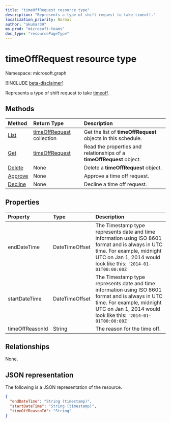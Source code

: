 ```yaml
---
title: "timeOffRequest resource type"
description: "Represents a type of shift request to take timeoff."
localization_priority: Normal
author: "akumar39"
ms.prod: "microsoft-teams"
doc_type: "resourcePageType"
---
```


# timeOffRequest resource type

Namespace: microsoft.graph

[!INCLUDE [beta-disclaimer](../../includes/beta-disclaimer.md)]

Represents a type of shift request to take [timeoff](../resources/timeoff.md).

## Methods

| Method       | Return Type | Description |
|:-------------|:------------|:------------|
| [List](../api/timeoffrequest-list.md) | [timeOffRequest](timeoffrequest.md) collection | Get the list of **timeOffRequest** objects in this schedule.|
| [Get](../api/timeoffrequest-get.md) | [timeOffRequest](timeoffrequest.md) | Read the properties and relationships of a **timeOffRequest** object. |
| [Delete](../api/timeoffrequest-delete.md) | None | Delete a **timeOffRequest** object. |
| [Approve](../api/timeoffrequest-approve.md)|None|Approve a time off request.|
| [Decline](../api/timeoffrequest-decline.md)|None|Decline a time off request.|

## Properties

| Property     | Type        | Description |
|:-------------|:------------|:------------|
|endDateTime|DateTimeOffset|The Timestamp type represents date and time information using ISO 8601 format and is always in UTC time. For example, midnight UTC on Jan 1, 2014 would look like this: `'2014-01-01T00:00:00Z'`|
|startDateTime|DateTimeOffset|The Timestamp type represents date and time information using ISO 8601 format and is always in UTC time. For example, midnight UTC on Jan 1, 2014 would look like this: `'2014-01-01T00:00:00Z'`|
|timeOffReasonId|String|The reason for the time off.|

## Relationships

None.

## JSON representation

The following is a JSON representation of the resource.

<!-- {
  "blockType": "resource",
  "optionalProperties": [

  ],
  "@odata.type": "microsoft.graph.timeOffRequest",
  "baseType": ""
}-->

```json
{
  "endDateTime": "String (timestamp)",
  "startDateTime": "String (timestamp)",
  "timeOffReasonId": "String"
}
```

<!-- uuid: 16cd6b66-4b1a-43a1-adaf-3a886856ed98
2019-02-04 14:57:30 UTC -->
<!-- {
  "type": "#page.annotation",
  "description": "timeOffRequest resource",
  "keywords": "",
  "section": "documentation",
  "tocPath": ""
}-->


